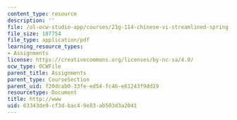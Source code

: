 ```yaml
---
content_type: resource
description: ''
file: /ol-ocw-studio-app/courses/21g-114-chinese-vi-streamlined-spring-2005/63343de9cf3dbac49e83ab503d3a2041_MIT21G_114S05_3_31f.pdf
file_size: 107754
file_type: application/pdf
learning_resource_types:
- Assignments
license: https://creativecommons.org/licenses/by-nc-sa/4.0/
ocw_type: OCWFile
parent_title: Assignments
parent_type: CourseSection
parent_uid: f20dcab0-33fe-ed54-fc46-e61243f9dd19
resourcetype: Document
title: http://www
uid: 63343de9-cf3d-bac4-9e83-ab503d3a2041
---
```


